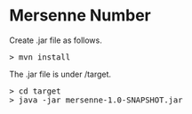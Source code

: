 # Mersenne Number

Create .jar file as follows.
<pre>
> mvn install
</pre>

The .jar file is under /target.
<pre>
> cd target
> java -jar mersenne-1.0-SNAPSHOT.jar
</pre>
